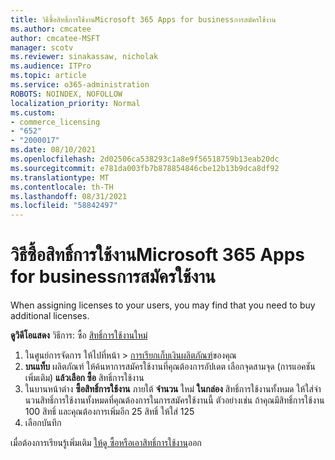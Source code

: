 ```yaml
---
title: วิธีซื้อสิทธิ์การใช้งานMicrosoft 365 Apps for businessการสมัครใช้งาน
ms.author: cmcatee
author: cmcatee-MSFT
manager: scotv
ms.reviewer: sinakassaw, nicholak
ms.audience: ITPro
ms.topic: article
ms.service: o365-administration
ROBOTS: NOINDEX, NOFOLLOW
localization_priority: Normal
ms.custom:
- commerce_licensing
- "652"
- "2000017"
ms.date: 08/10/2021
ms.openlocfilehash: 2d02506ca538293c1a8e9f56518759b13eab20dc
ms.sourcegitcommit: e781da003fb7b878854846cbe12b13b9dca8df92
ms.translationtype: MT
ms.contentlocale: th-TH
ms.lasthandoff: 08/31/2021
ms.locfileid: "58842497"
---
```

# <a name="how-to-buy-licenses-for-your-microsoft-365-apps-for-business-subscription"></a>วิธีซื้อสิทธิ์การใช้งานMicrosoft 365 Apps for businessการสมัครใช้งาน

When assigning licenses to your users, you may find that you need to buy additional licenses.

**ดูวิดีโอแสดง** วิธีการ: ซื้อ [สิทธิ์การใช้งานใหม่](https://go.microsoft.com/fwlink/p/?linkid=2154857)
  
1. ในศูนย์การจัดการ ให้ไปที่หน้า  >  [การเรียกเก็บเงินผลิตภัณฑ์](https://go.microsoft.com/fwlink/p/?linkid=842054)ของคุณ
2. **บนแท็บ** ผลิตภัณฑ์ ให้ค้นหาการสมัครใช้งานที่คุณต้องการอัปเดต เลือกจุดสามจุด (การแอคชันเพิ่มเติม) **แล้วเลือก ซื้อ** สิทธิ์การใช้งาน
3. ในบานหน้าต่าง **ซื้อสิทธิ์การใช้งาน** ภายใต้ **จํานวน** ใหม่ **ในกล่อง** สิทธิ์การใช้งานทั้งหมด ให้ใส่จํานวนสิทธิ์การใช้งานทั้งหมดที่คุณต้องการในการสมัครใช้งานนี้ ตัวอย่างเช่น ถ้าคุณมีสิทธิ์การใช้งาน 100 สิทธิ์ และคุณต้องการเพิ่มอีก 25 สิทธิ์ ให้ใส่ 125
4. เลือกบันทึก

เมื่อต้องการเรียนรู้เพิ่มเติม [ให้ดู ซื้อหรือเอาสิทธิ์การใช้งาน](https://docs.microsoft.com/microsoft-365/commerce/licenses/buy-licenses)ออก